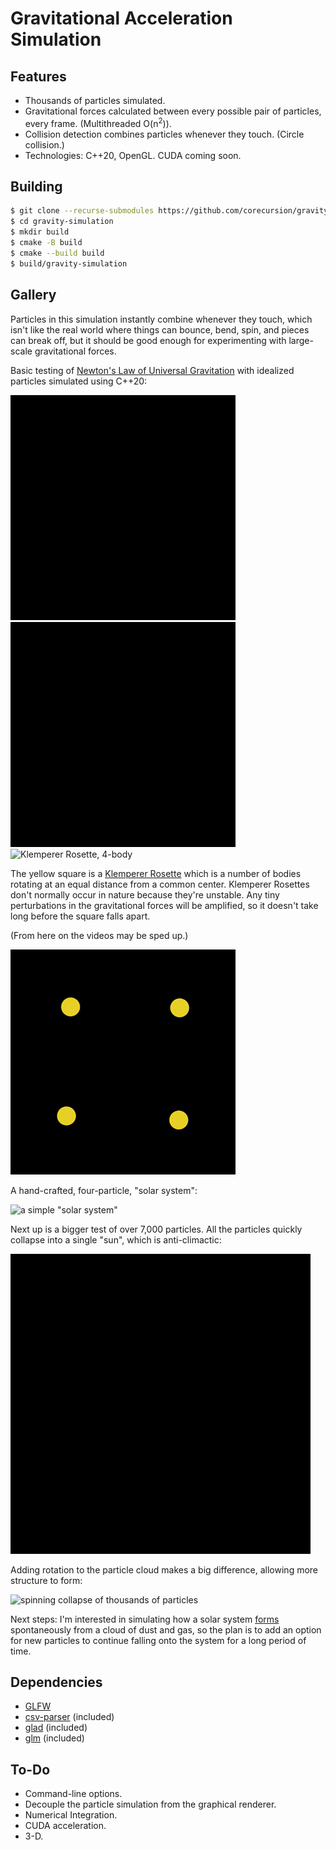 # Gravitational Acceleration Simulation

## Features

- Thousands of particles simulated.
- Gravitational forces calculated between every possible pair of particles, every frame. (Multithreaded O(n<sup>2</sup>)).
- Collision detection combines particles whenever they touch. (Circle collision.)
- Technologies: C++20, OpenGL. CUDA coming soon.


## Building

``` sh
$ git clone --recurse-submodules https://github.com/corecursion/gravity-simulation.git
$ cd gravity-simulation
$ mkdir build
$ cmake -B build
$ cmake --build build
$ build/gravity-simulation
```


## Gallery

Particles in this simulation instantly combine whenever they touch, which isn't like the real world where things can bounce, bend, spin, and pieces can break off, but it should be good enough for experimenting with large-scale gravitational forces.

Basic testing of [Newton's Law of Universal Gravitation](https://en.wikipedia.org/wiki/Newton%27s_law_of_universal_gravitation) with idealized particles simulated using C++20:

![simple test, 2-body](media/simple-two-body-test.gif)
![wave test, 2-body](media/two-body-wave.gif)
![Klemperer Rosette, 4-body](media/klemperer-rosette-4-body-short.gif)

The yellow square is a [Klemperer Rosette](https://en.wikipedia.org/wiki/Klemperer_rosette) which is a number of bodies rotating at an equal distance from a common center. Klemperer Rosettes don't normally occur in nature because they're unstable. Any tiny perturbations in the gravitational forces will be amplified, so it doesn't take long before the square falls apart.

(From here on the videos may be sped up.)

![Klemperer Rosette, unstable, 4-body](media/klemperer-rosette-4-body-unstable.gif)

A hand-crafted, four-particle, "solar system":

![a simple "solar system"](media/solar-system.gif)

Next up is a bigger test of over 7,000 particles. All the particles quickly collapse into a single "sun", which is anti-climactic:

![straight collapse of thousands of particles](media/straight-collapse.gif)

Adding rotation to the particle cloud makes a big difference, allowing more structure to form:

![spinning collapse of thousands of particles](media/spinning-collapse.gif)

Next steps: I'm interested in simulating how a solar system [forms](https://en.wikipedia.org/wiki/Formation_and_evolution_of_the_Solar_System) spontaneously from a cloud of dust and gas, so the plan is to add an option for new particles to continue falling onto the system for a long period of time.



## Dependencies

- [GLFW](https://www.glfw.org/docs/latest/build_guide.html#build_link_cmake_source)
- [csv-parser](https://github.com/ashaduri/csv-parser) (included)
- [glad](https://glad.dav1d.de/) (included)
- [glm](https://github.com/g-truc/glm) (included)


## To-Do

- Command-line options.
- Decouple the particle simulation from the graphical renderer.
- Numerical Integration.
- CUDA acceleration.
- 3-D.
